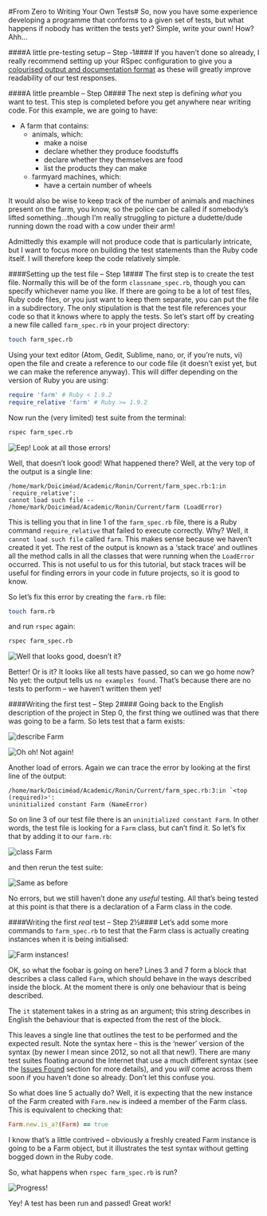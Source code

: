 #From Zero to Writing Your Own Tests#
So, now you have some experience developing a programme that conforms to a given set of tests, but what happens if nobody has written the tests yet? Simple, write your own! How? Ahh…

####A little pre-testing setup – Step ‐1####
If you haven’t done so already, I really recommend setting up your RSpec configuration to give you a [colourised output and documentation format](./more_info.md) as these will greatly improve readability of our test responses.

####A little preamble – Step 0####
The next step is defining _what_ you want to test. This step is completed before you get anywhere near writing code. For this example, we are going to have:
- A farm that contains:
  - animals, which:
    - make a noise
    - declare whether they produce foodstuffs
    - declare whether they themselves are food
    - list the products they can make
  - farmyard machines, which:
    - have a certain number of wheels

It would also be wise to keep track of the number of animals and machines present on the farm, you know, so the police can be called if somebody’s lifted something…though I’m really struggling to picture a dudette/dude running down the road with a cow under their arm!

Admittedly this example will not produce code that is particularly intricate, but I want to focus more on building the test statements than the Ruby code itself. I will therefore keep the code relatively simple.

####Setting up the test file – Step 1####
The first step is to create the test file. Normally this will be of the form `classname_spec.rb`, though you can specify whichever name you like. If there are going to be a lot of test files, Ruby code files, or you just want to keep them separate, you can put the file in a subdirectory. The only stipulation is that the test file references your code so that it knows where to apply the tests. So let’s start off by creating a new file called `farm_spec.rb` in your project directory:

```bash
touch farm_spec.rb
```

Using your text editor (Atom, Gedit, Sublime, nano, or, if you’re nuts, vi) open the file and create a reference to our code file (it doesn’t exist yet, but we can make the reference anyway). This will differ depending on the version of Ruby you are using:

```ruby
require 'farm' # Ruby < 1.9.2
require_relative 'farm' # Ruby >= 1.9.2
```

Now run the (very limited) test suite from the terminal:

```bash
rspec farm_spec.rb
```

![Eep! Look at all those errors!](./screenies/require-relative.png "Eep! Look at all those errors!")

Well, that doesn’t look good! What happened there? Well, at the very top of the output is a single line:

```
/home/mark/Doiciméad/Academic/Ronin/Current/farm_spec.rb:1:in `require_relative':
cannot load such file -- /home/mark/Doiciméad/Academic/Ronin/Current/farm (LoadError)
```

This is telling you that in line 1 of the `farm_spec.rb` file, there is a Ruby command `require_relative` that failed to execute correctly. Why? Well, it `cannot load such file` called `farm`. This makes sense because we haven’t created it yet. The rest of the output is known as a ‘stack trace’ and outlines all the method calls in all the classes that were running when the `LoadError` occurred. This is not useful to us for this tutorial, but stack traces will be useful for finding errors in your code in future projects, so it is good to know.

So let’s fix this error by creating the `farm.rb` file:

```bash
touch farm.rb
```

and run `rspec` again:

```bash
rspec farm_spec.rb
```

![Well that looks good, doesn’t it?](./screenies/no-examples.png "Well that looks good, doesn’t it?")

Better! Or is it? It looks like all tests have passed, so can we go home now? No yet: the output tells us `no examples found`. That’s because there are no tests to perform – we haven’t written them yet!

####Writing the first test – Step 2####
Going back to the English description of the project in Step 0, the first thing we outlined was that there was going to be a farm. So lets test that a farm exists:

![describe Farm](./screenies/describe-farm.png "describe Farm")

![Oh oh! Not again!](./screenies/describe-farm-output.png "Oh oh! Not again!")

Another load of errors. Again we can trace the error by looking at the first line of the output:
```
/home/mark/Doiciméad/Academic/Ronin/Current/farm_spec.rb:3:in `<top (required)>':
uninitialized constant Farm (NameError)
```
So on line 3 of our test file there is an `uninitialized constant Farm`. In other words, the test file is looking for a `Farm` class, but can’t find it. So let’s fix that by adding it to our `farm.rb`:

![class Farm](./screenies/class-farm.png "class Farm")

and then rerun the test suite:

![Same as before](./screenies/class-farm-output.png "Same as before")

No errors, but we still haven’t done any _useful_ testing. All that’s being tested at this point is that there is a declaration of a Farm class in the code.

####Writing the first _real_ test – Step 2½####
Let’s add some more commands to `farm_spec.rb` to test that the Farm class is actually creating instances when it is being initialised:

![Farm instances!](./screenies/farm-instances.png "Farm instances!")

OK, so what the foobar is going on here? Lines 3 and 7 form a block that describes a class called `Farm`, which should behave in the ways described inside the block. At the moment there is only one behaviour that is being described.

The `it` statement takes in a string as an argument; this string describes in English the behaviour that is expected from the rest of the block.

This leaves a single line that outlines the test to be performed and the expected result. Note the syntax here – this is the ‘newer’ version of the syntax (by newer I mean since 2012, so not all that new!). There are many test suites floating around the Internet that use a much different syntax (see the [Issues Found](./other_issues.md) section for more details), and you _will_ come across them soon if you haven’t done so already. Don’t let this confuse you.

So what does line 5 actually do? Well, it is expecting that the new instance of the Farm created with `Farm.new` is indeed a member of the Farm class. This is equivalent to checking that:

```ruby
Farm.new.is_a?(Farm) == true
```

I know that’s a little contrived – obviously a freshly created Farm instance is going to be a Farm object, but it illustrates the test syntax without getting bogged down in the Ruby code.

So, what happens when `rspec farm_spec.rb` is run?

![Progress!](./screenies/farm-instances-output.png "Progress!")

Yey! A test has been run and passed! Great work!
